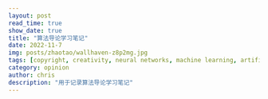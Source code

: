 ```yaml
---
layout: post
read_time: true
show_date: true
title: "算法导论学习笔记"
date: 2022-11-7
img: posts/zhaotao/wallhaven-z8p2mg.jpg
tags: [copyright, creativity, neural networks, machine learning, artificial intelligence]
category: opinion
author: chris
description: "用于记录算法导论学习笔记"
---
```








